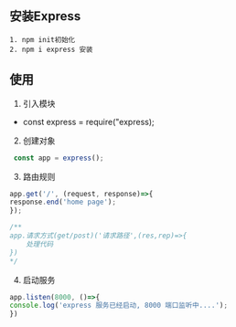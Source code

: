 ## 安装Express
    1. npm init初始化
    2. npm i express 安装


## 使用
1. 引入模块
*  const express = require("express);

2. 创建对象
```js
 const app = express();
```
3. 路由规则
```js
app.get('/', (request, response)=>{
response.end('home page');
});

/**
app.请求方式(get/post)('请求路径',(res,rep)=>{
	处理代码
})
*/
```

4. 启动服务
```js
app.listen(8000, ()=>{
console.log('express 服务已经启动, 8000 端口监听中....');
})
```